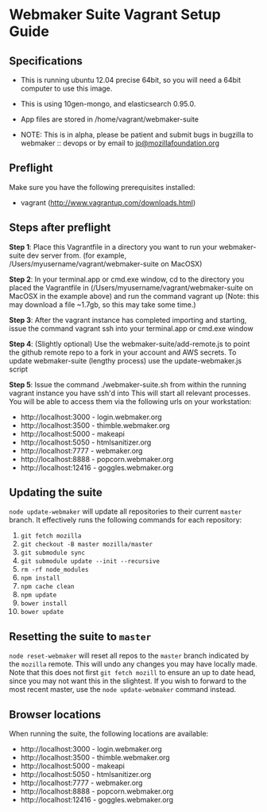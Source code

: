 # Webmaker Suite Vagrant Setup Guide

## Specifications
* This is running ubuntu 12.04 precise 64bit, so you will need a 64bit computer to use this image.
* This is using 10gen-mongo, and elasticsearch 0.95.0.
* App files are stored in /home/vagrant/webmaker-suite

* NOTE: This is in alpha, please be patient and submit bugs in bugzilla to webmaker :: devops or by email to jp@mozillafoundation.org

## Preflight

Make sure you have the following prerequisites installed:

* vagrant (http://www.vagrantup.com/downloads.html)

## Steps after preflight

**Step 1**: Place this Vagrantfile in a directory you want to run your webmaker-suite dev server from. (for example, /Users/myusername/vagrant/webmaker-suite on MacOSX)

**Step 2**: In your terminal.app or cmd.exe window, cd to the directory you placed the Vagrantfile in (/Users/myusername/vagrant/webmaker-suite on MacOSX in the example above) and run the command vagrant up  (Note: this may download a file ~1.7gb, so this may take some time.)

**Step 3**: After the vagrant instance has completed importing and starting, issue the command vagrant ssh into your terminal.app or cmd.exe window

**Step 4**: (Slightly optional) Use the webmaker-suite/add-remote.js to point the github remote repo to a fork in your account and AWS secrets.  To update webmaker-suite (lengthy process) use the update-webmaker.js script

**Step 5**: Issue the command ./webmaker-suite.sh from within the running vagrant instance you have ssh'd into
This will start all relevant processes.  You will be able to access them via the following urls on your workstation:
  * http://localhost:3000 - login.webmaker.org
  * http://localhost:3500 - thimble.webmaker.org
  * http://localhost:5000 - makeapi
  * http://localhost:5050 - htmlsanitizer.org
  * http://localhost:7777 - webmaker.org
  * http://localhost:8888 - popcorn.webmaker.org
  * http://localhost:12416 - goggles.webmaker.org

## Updating the suite

`node update-webmaker` will update all repositories to their current `master` branch. It effectively runs the following commands for each repository:

1. `git fetch mozilla`
2. `git checkout -B master mozilla/master`
3. `git submodule sync`
4. `git submodule update --init --recursive`
5. `rm -rf node_modules`
6. `npm install`
7. `npm cache clean`
8. `npm update`
9. `bower install`
10. `bower update`

## Resetting the suite to `master`

`node reset-webmaker` will reset all repos to the `master` branch indicated by the `mozilla` remote. This will undo any changes you may have locally made. Note that this does not first `git fetch mozill` to ensure an up to date head, since you may not want this in the slightest. If you wish to forward to the most recent master, use the `node update-webmaker` command instead.

## Browser locations

When running the suite, the following locations are available:

* http://localhost:3000 - login.webmaker.org
* http://localhost:3500 - thimble.webmaker.org
* http://localhost:5000 - makeapi
* http://localhost:5050 - htmlsanitizer.org
* http://localhost:7777 - webmaker.org
* http://localhost:8888 - popcorn.webmaker.org
* http://localhost:12416 - goggles.webmaker.org

